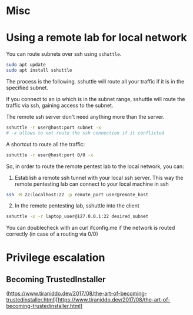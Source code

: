 # Misc

# Using a remote lab for local network

You can route subnets over ssh using `sshuttle`.

```bash
sudo apt update
sudo apt install sshuttle
```

The process is the following. sshuttle will route all your traffic if it is in the specified subnet.

If you connect to an ip which is in the subnet range, sshuttle will route the traffic via ssh, gaining access to the subnet.

The remote ssh server don't need anything more than the server.

```bash
sshuttle -r user@host:port subnet -x
# -x allows to not route the ssh connection if it conflicted
```

A shortcut to route all the traffic:

```bash
sshuttle -r user@host:port 0/0 -x
```

So, in order to route the remote pentest lab to the local network, you can:

1. Establish a remote ssh tunnel with your local ssh server. This way the remote pentesting lab can connect to your local machine in ssh

```bash
ssh -R 22:localhost:22 -p remote_port user@remote_host
```

2. In the remote pentesting lab, sshuttle into the client

```bash
sshuttle -x -r laptop_user@127.0.0.1:22 desired_subnet
```

You can doublecheck with an curl ifconfig.me if the network is routed correctly (in case of a routing via 0/0)

# Privilege escalation

## Becoming TrustedInstaller

(https://www.tiraniddo.dev/2017/08/the-art-of-becoming-trustedinstaller.html)[https://www.tiraniddo.dev/2017/08/the-art-of-becoming-trustedinstaller.html]